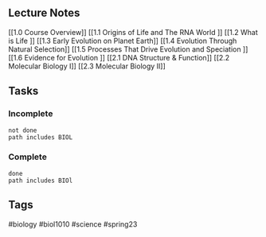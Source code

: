 ## Lecture Notes
[[1.0 Course Overview]]
[[1.1 Origins of Life and The RNA World ]]
[[1.2 What is Life ]]
[[1.3 Early Evolution on Planet Earth]]
[[1.4 Evolution Through Natural Selection]]
[[1.5 Processes That Drive Evolution and Speciation ]]
[[1.6 Evidence for Evolution ]]
[[2.1 DNA Structure & Function]]
[[2.2 Molecular Biology I]]
[[2.3 Molecular Biology II]]

## Tasks
### Incomplete
```tasks
not done
path includes BIOL
```
### Complete
```tasks
done
path includes BIOl
```

## Tags
#biology #biol1010 #science #spring23 
